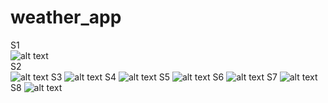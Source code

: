 # weather_app
S1 <br />
![alt text](https://github.com/Mustafa-Mx/weather_app/blob/master/Screenshots/1.png) <br />
S2 <br />
![alt text](https://github.com/Mustafa-Mx/weather_app/blob/master/Screenshots/2.png)
S3
![alt text](https://github.com/Mustafa-Mx/weather_app/blob/master/Screenshots/3.png)
S4
![alt text](https://github.com/Mustafa-Mx/weather_app/blob/master/Screenshots/4.png)
S5
![alt text](https://github.com/Mustafa-Mx/weather_app/blob/master/Screenshots/5.png)
S6
![alt text](https://github.com/Mustafa-Mx/weather_app/blob/master/Screenshots/6.png)
S7
![alt text](https://github.com/Mustafa-Mx/weather_app/blob/master/Screenshots/7.png)
S8
![alt text](https://github.com/Mustafa-Mx/weather_app/blob/master/Screenshots/8.png)
